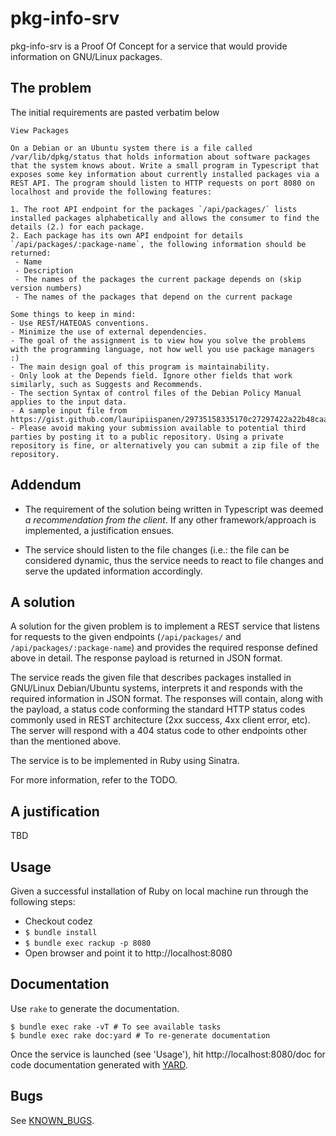 pkg-info-srv
=================

pkg-info-srv is a Proof Of Concept for a service that would provide information on GNU/Linux packages.

The problem
-------------

The initial requirements are pasted verbatim below

```
View Packages

On a Debian or an Ubuntu system there is a file called /var/lib/dpkg/status that holds information about software packages that the system knows about. Write a small program in Typescript that exposes some key information about currently installed packages via a REST API. The program should listen to HTTP requests on port 8080 on localhost and provide the following features:

1. The root API endpoint for the packages `/api/packages/` lists installed packages alphabetically and allows the consumer to find the details (2.) for each package.
2. Each package has its own API endpoint for details `/api/packages/:package-name`, the following information should be returned:
 - Name
 - Description
 - The names of the packages the current package depends on (skip version numbers)
 - The names of the packages that depend on the current package

Some things to keep in mind:
- Use REST/HATEOAS conventions.
- Minimize the use of external dependencies.
- The goal of the assignment is to view how you solve the problems with the programming language, not how well you use package managers :)
- The main design goal of this program is maintainability.
- Only look at the Depends field. Ignore other fields that work similarly, such as Suggests and Recommends.
- The section Syntax of control files of the Debian Policy Manual applies to the input data.
- A sample input file from https://gist.github.com/lauripiispanen/29735158335170c27297422a22b48caa
- Please avoid making your submission available to potential third parties by posting it to a public repository. Using a private repository is fine, or alternatively you can submit a zip file of the repository.
```

Addendum
---------

- The requirement of the solution being written in Typescript was deemed _a recommendation from the client_. If any other framework/approach is implemented, a justification ensues.

- The service should listen to the file changes (i.e.: the file can be considered dynamic, thus the service needs to react to file changes and serve the updated information accordingly.

A solution
------------

A solution for the given problem is to implement a REST service that listens for requests to the given endpoints (`/api/packages/` and `/api/packages/:package-name`) and provides the required response defined above in detail. The response payload is returned in JSON format.

The service reads the given file that describes packages installed in GNU/Linux Debian/Ubuntu systems, interprets it and responds with the required information in JSON format. The responses will contain, along with the payload, a status code conforming the standard HTTP status codes commonly used in REST architecture (2xx success, 4xx client error, etc). The server will respond with a 404 status code to other endpoints other than the mentioned above.

The service is to be implemented in Ruby using Sinatra.

For more information, refer to the TODO.

A justification
-----------------

TBD

Usage
------

Given a successful installation of Ruby on local machine run through the following steps:

- Checkout codez
- `$ bundle install`
- `$ bundle exec rackup -p 8080`
- Open browser and point it to http://localhost:8080

Documentation
-----
Use `rake` to generate the documentation.

```
$ bundle exec rake -vT # To see available tasks
$ bundle exec rake doc:yard # To re-generate documentation
```

Once the service is launched (see 'Usage'), hit http://localhost:8080/doc for code documentation generated with [YARD](https://yardoc.org).

Bugs
-----

See [KNOWN_BUGS](KNOWN_BUGS.md).

